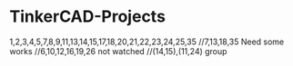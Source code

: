 # TinkerCAD-Projects
1,2,3,4,5,7,8,9,11,13,14,15,17,18,20,21,22,23,24,25,35
//7,13,18,35 Need some works
//6,10,12,16,19,26 not watched
//(14,15),(11,24) group
